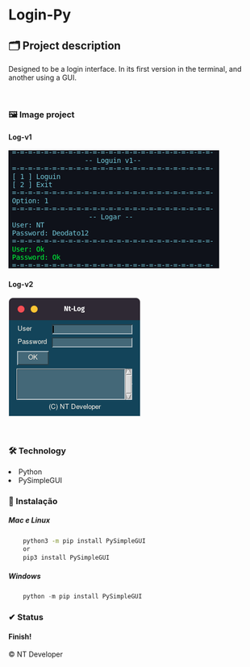 # Login-Py

## 🗂 Project description

<p>
	Designed to be a login interface. In its first version in the terminal, and another using a GUI.
</p>

<br>

### 🖼 Image project
#### Log-v1
![log-v1](/Img/Log-v1.png)

#### Log-v2
![log-v2](/Img/Log-v2.png)

<br>

### 🛠 Technology

<li> Python
<li> PySimpleGUI

<br>

### 💾 Instalação

<h5>Mac e Linux</h5>

~~~ Bash
    python3 -m pip install PySimpleGUI
    or
    pip3 install PySimpleGUI
~~~

<h5>Windows</h5>

~~~ PowerShell
    python -m pip install PySimpleGUI
~~~

### ✔ Status

<h4>Finish!</h4>

<footer>&copy; NT Developer</footer>
